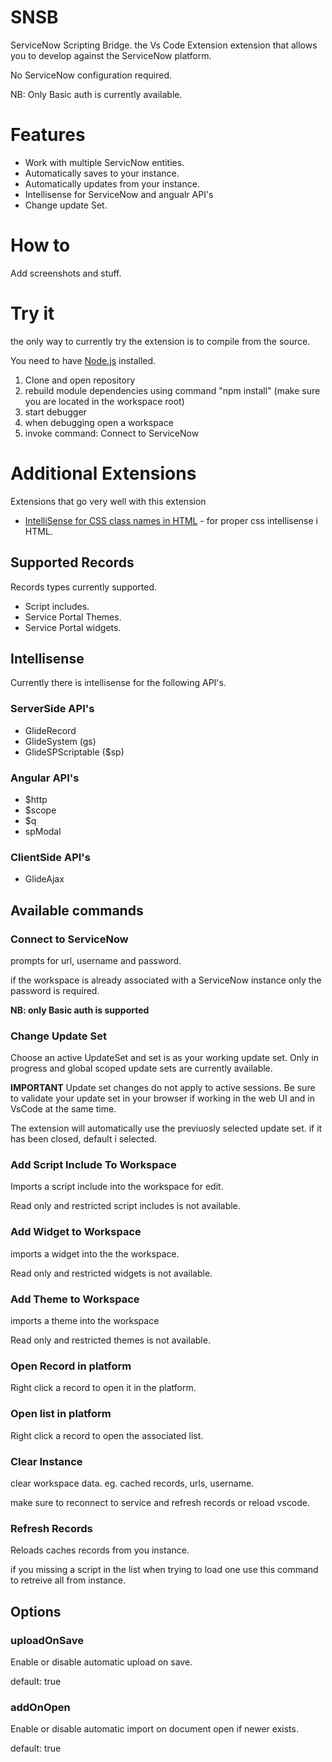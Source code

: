 # SNSB
ServiceNow Scripting Bridge.
the Vs Code Extension extension that allows you to develop against the ServiceNow platform.

No ServiceNow configuration required.

NB: Only Basic auth is currently available. 

# Features
* Work with multiple ServicNow entities.
* Automatically saves to your instance.
* Automatically updates from your instance.
* Intellisense for ServiceNow and angualr API's
* Change update Set.

# How to
Add screenshots and stuff. 

# Try it
the only way to currently try the extension is to compile from the source.

You need to have [Node.js](https://nodejs.org/en/) installed.

1. Clone and open repository
2. rebuild module dependencies using command "npm install" (make sure you are located in the workspace root)
3. start debugger
4. when debugging open a workspace
5. invoke command: Connect to ServiceNow

# Additional Extensions
Extensions that go very well with this extension

* [IntelliSense for CSS class names in HTML](https://marketplace.visualstudio.com/items?itemName=Zignd.html-css-class-completion) - for proper css intellisense i HTML.


## Supported Records
Records types currently supported. 

* Script includes.
* Service Portal Themes.
* Service Portal widgets.

## Intellisense
Currently there is intellisense for the following API's.

### ServerSide API's

* GlideRecord
* GlideSystem (gs)
* GlideSPScriptable ($sp)

### Angular API's
* $http
* $scope
* $q
* spModal

### ClientSide API's
* GlideAjax

## Available commands
### Connect to ServiceNow
prompts for url, username and password.

if the workspace is already associated with a ServiceNow instance only the password is required.

**NB: only Basic auth is supported**

### Change Update Set
Choose an active UpdateSet and set is as your working update set. Only in progress and global scoped update sets are currently available.

**IMPORTANT** Update set changes do not apply to active sessions. Be sure to validate your update set in your browser if working in the web UI and in VsCode at the same time.

The extension will automatically use the previuosly selected update set. if it has been closed, default i selected. 


### Add Script Include To Workspace
Imports a script include into the workspace for edit.

Read only and restricted script includes is not available.

### Add Widget to Workspace
imports a widget into the the workspace.

Read only and restricted widgets is not available.

### Add Theme to Workspace
imports a theme into the workspace

Read only and restricted themes is not available.

### Open Record in platform
Right click a record to open it in the platform. 

### Open list in platform
Right click a record to open the associated list.

### Clear Instance
clear workspace data. eg. cached records, urls, username.

make sure to reconnect to service and refresh records or reload vscode.

### Refresh Records
Reloads caches records from you instance.

if you missing a script in the list when trying to load one use this command to retreive all from instance.

## Options
### uploadOnSave
Enable or disable automatic upload on save. 

default: true

### addOnOpen
Enable or disable automatic import on document open if newer exists.

default: true